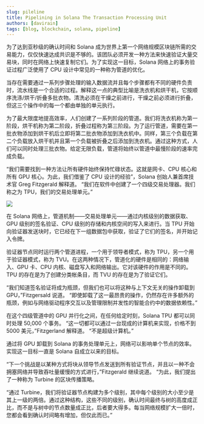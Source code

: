 ```yaml
---
slug: pileline
title: Pipelining in Solana The Transaction Processing Unit
authors: [davirain]
tags: [blog, blockchain, solana, pipeline]
---
```


为了达到亚秒级的确认时间和 Solana 成为世界上第一个网络规模区块链所需的交易能力，仅仅快速达成共识是不够的。该团队必须开发一种方法来快速验证大量交易块，同时在网络上快速复制它们。为了实现这一目标，Solana 网络上的事务验证过程广泛使用了 CPU 设计中常见的一种称为管道的优化。


当存在需要通过一系列步骤处理的输入数据流并且每个步骤都有不同的硬件负责时，流水线是一个合适的过程。解释这一点的典型比喻是洗衣机和烘干机，它按顺序洗涤/烘干/折叠多批衣物。清洗必须在干燥之前进行，干燥之前必须进行折叠，但这三个操作中的每一个都由单独的单元执行。

为了最大限度地提高效率，人们创建了一系列阶段的管道。我们将洗衣机称为第一阶段，烘干机称为第二阶段，折叠过程称为第三阶段。为了运行管道，需要在第一批衣物添加到烘干机后立即将第二批衣物添加到洗衣机中。同样，第三个负载在第二个负载放入烘干机并且第一个负载被折叠之后添加到洗衣机。通过这种方式，人们可以同时处理三批衣物。给定无限负载，管道将始终以管道中最慢阶段的速率完成负载。

“我们需要找到一种方法让所有硬件始终保持忙碌状态。这就是网卡、CPU 核心和所有 GPU 核心。为此，我们借鉴了 CPU 设计的经验”，Solana 创始人兼首席技术官 Greg Fitzgerald 解释道。 “我们在软件中创建了一个四级交易处理器。我们称之为 TPU，我们的交易处理单元。”

![](https://miro.medium.com/v2/resize:fit:2000/format:webp/1*e0HE3BV4nfJAx_qOElC9ZQ.png)

在 Solana 网络上，管道机制——交易处理单元——通过内核级别的数据获取、GPU 级别的签名验证、CPU 级别的存储和内核空间的写入来进行。当 TPU 开始向验证器发送块时，它已经在下一组数据包中获取，验证了它们的签名，并开始记入令牌。

验证器节点同时运行两个管道进程，一个用于领导者模式，称为 TPU，另一个用于验证器模式，称为 TVU。在这两种情况下，管道化的硬件是相同的：网络输入、GPU 卡、CPU 内核、磁盘写入和网络输出。它对该硬件的作用是不同的。 TPU 的存在是为了创建分类帐条目，而 TVU 的存在是为了验证它们。

“我们知道签名验证将成为瓶颈，但我们也可以将这种与上下文无关的操作卸载到 GPU，”Fitzgersald 说道。 “即使卸载了这一最昂贵的操作，仍然存在许多额外的瓶颈，例如与网络驱动程序交互以及管理限制并发性的智能合约中的数据依赖性。”

在这个四级管道中的 GPU 并行化之间，在任何给定时刻，Solana TPU 都可以同时处理 50,000 个事务。 “这一切都可以通过一台现成的计算机来实现，价格不到 5000 美元，”Fitzgerland 解释道。 “不是超级计算机。”

通过将 GPU 卸载到 Solana 的事务处理单元上，网络可以影响单个节点的效率。实现这一目标一直是 Solana 自成立以来的目标。

“下一个挑战是以某种方式将块从领导节点发送到所有验证节点，并且以一种不会拥塞网络并导致吞吐量缓慢的方式进行，”Fitzgerald 继续说道。 “为此，我们提出了一种称为 Turbine 的区块传播策略。

“通过 Turbine，我们将验证器节点构建为多个级别，其中每个级别的大小至少是其上一级的两倍。通过这种结构，这些不同的级别，确认时间最终与树的高度成正比，而不是与树中的节点数量成正比，后者要大得多。每当网络规模扩大一倍时，您都会看到确认时间略有增加，但仅此而已。”
